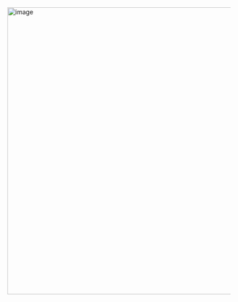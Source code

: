 <img width="714" height="648" alt="image" src="https://github.com/user-attachments/assets/a42b8718-d324-4f37-a4a6-1d943cc2528e" />
